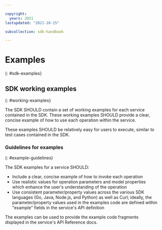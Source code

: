 ```yaml
---

copyright:
  years: 2021
lastupdated: "2021-10-25"

subcollection: sdk-handbook

---
```


# Examples
{: #sdk-examples}

## SDK working examples
{: #working-examples}

The SDK SHOULD contain a set of working examples for each service contained in the SDK.
These working examples SHOULD provide a clear, concise example of how to use each operation within the service.

These examples SHOULD be relatively easy for users to execute, similar to test cases contained in the SDK.

### Guidelines for examples
{: #example-guidelines}

The SDK examples for a service SHOULD:
* Include a clear, concise example of how to invoke each operation
* Use realistic values for operation parameters and model properties which enhance the user's understanding of the operation
* Use consistent parameter/property values across the various SDK languages (Go, Java, Node.js, and Python) as well as Curl;
ideally, the parameter/property values used in the examples code are defined within "example" fields in the service's API definition

The examples can be used to provide the example code fragments displayed in the service's API Reference docs.
